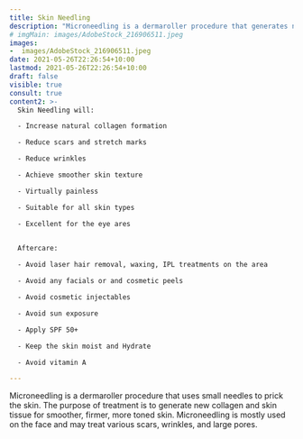 ```yaml
---
title: Skin Needling
description: "Microneedling is a dermaroller procedure that generates new collagen and skin tissue for smoother, firmer, more toned skin. Microneedling is mostly used on the face and may treat various scars, wrinkles, and large pores."
# imgMain: images/AdobeStock_216906511.jpeg
images: 
-  images/AdobeStock_216906511.jpeg
date: 2021-05-26T22:26:54+10:00
lastmod: 2021-05-26T22:26:54+10:00
draft: false
visible: true
consult: true
content2: >-
  Skin Needling will:

  - Increase natural collagen formation

  - Reduce scars and stretch marks

  - Reduce wrinkles

  - Achieve smoother skin texture

  - Virtually painless

  - Suitable for all skin types

  - Excellent for the eye ares  
  

  Aftercare:

  - Avoid laser hair removal, waxing, IPL treatments on the area

  - Avoid any facials or and cosmetic peels

  - Avoid cosmetic injectables

  - Avoid sun exposure

  - Apply SPF 50+

  - Keep the skin moist and Hydrate

  - Avoid vitamin A

---
```

Microneedling is a dermaroller procedure that uses small needles to prick the skin. The purpose of treatment is to generate new collagen and skin tissue for smoother, firmer, more toned skin. Microneedling is mostly used on the face and may treat various scars, wrinkles, and large pores.
